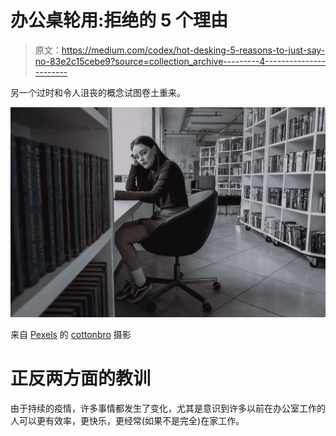 # 办公桌轮用:拒绝的 5 个理由

> 原文：<https://medium.com/codex/hot-desking-5-reasons-to-just-say-no-83e2c15cebe9?source=collection_archive---------4----------------------->

另一个过时和令人沮丧的概念试图卷土重来。

![](img/8b5613716c2363c56ab533efca1dcb89.png)

来自 [Pexels](https://www.pexels.com/photo/woman-in-red-long-sleeve-shirt-sitting-on-gray-chair-6214649/?utm_content=attributionCopyText&utm_medium=referral&utm_source=pexels) 的 [cottonbro](https://www.pexels.com/@cottonbro?utm_content=attributionCopyText&utm_medium=referral&utm_source=pexels) 摄影

# 正反两方面的教训

由于持续的疫情，许多事情都发生了变化，尤其是意识到许多以前在办公室工作的人可以更有效率，更快乐，更经常(如果不是完全)在家工作。